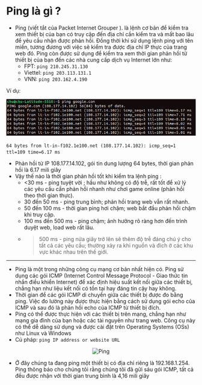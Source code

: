 # Ping là gì ?

- Ping (viết tắt của Packet Internet Grouper ). là lệnh cơ bản để kiểm tra xem thiết bị của bạn có truy cập đến địa chỉ cần kiểm tra và mất bao lâu để yêu cầu nhận được phản hồi. Đồng thời khi sử dụng lệnh ping với tên miền, tương đương với việc sẽ kiểm tra được địa chỉ IP thực của trang web đó.  Ping còn được sử dụng để kiểm tra xem thời gian phản hồi từ thiết bị của bạn đến các nhà cung cấp dịch vụ Internet lớn như:
  - FPT: ```ping 210.245.31.130```
  - Viettel: ```ping 203.113.131.1```
  - VNN: ```ping 203.162.4.190```

Ví dụ:

<p align="center">
  <img src="https://github.com/CHu292/SOC/blob/main/Terminology/img/Ping/ping.png" alt="Ping" width="1000">
</p>

```64 bytes from lt-in-f102.1e100.net (108.177.14.102): icmp_seq=1 ttl=109 time=6.17 ms```

- Phản hồi từ IP 108.177.14.102, gói tin dung lượng 64 bytes, thời gian phản hồi là 6.17 mili giây
- Vậy thế nào là thời gian phản hồi tốt khi kiểm tra lệnh ping :
  - <30 ms - ping tuyệt vời ; hầu như không có độ trễ, rất tốt để xử lý các yêu cầu cần phản hồi nhanh như chơi game online (phản hồi theo thời gian thực).
  - 30 đến 50 ms - ping trung bình; phản hồi trang web vẫn rất nhanh.
  - 50 đến 100 ms - thời gian ping hơi chậm;  web bắt đầu phản hồi chậm khi  truy cập.
  - 100 ms đến 500 ms - ping chậm; ảnh hưởng rõ ràng hơn đến trình duyệt web, load web rất lâu.
  - >500 ms - ping nửa giây trở lên sẽ thêm độ trễ đáng chú ý cho tất cả các yêu cầu; thường xảy ra khi nguồn và đích ở các khu vực khác nhau trên thế giới.

----

- Ping là một trong những công cụ mạng cơ bản nhất hiện có. Ping sử dụng các gói ICMP (Internet Control Message Protocol - Giao thức tin nhắn điều khiển Internet) để xác định hiệu suất kết nối giữa các thiết bị, chẳng hạn như liệu kết nối có tồn tại hay đáng tin cậy hay không.
- Thời gian để các gói ICMP di chuyển giữa các thiết bị được đo bằng ping. Việc đo lường này được thực hiện bằng cách sử dụng gói echo của ICMP và sau đó là phản hồi echo của ICMP từ thiết bị đích.
- Ping có thể được thực hiện với các thiết bị trên mạng, chẳng hạn như mạng gia đình của bạn hoặc các tài nguyên như trang web. Công cụ này có thể dễ dàng sử dụng và được cài đặt trên  Operating Systems  (OSs) như Linux và Windows
- Cú pháp: ```ping IP address or website URL```

<p align="center">
  <img src="https://github.com/CHu292/SOC/blob/main/Terminology/img/Ping/Ping_2.png" alt="Ping" width="1000">
</p>

- Ở đây chúng ta đang ping một thiết bị có địa chỉ riêng là 192.168.1.254. Ping thông báo cho chúng tôi rằng chúng tôi đã gửi sáu gói ICMP, tất cả đều được nhận với thời gian trung bình là 4,16 mili giây
